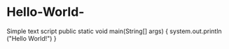# Hello-World-
Simple text script 
  public static void main(String[] args) {
        system.out.println ("Hello World!") 
 }
    
